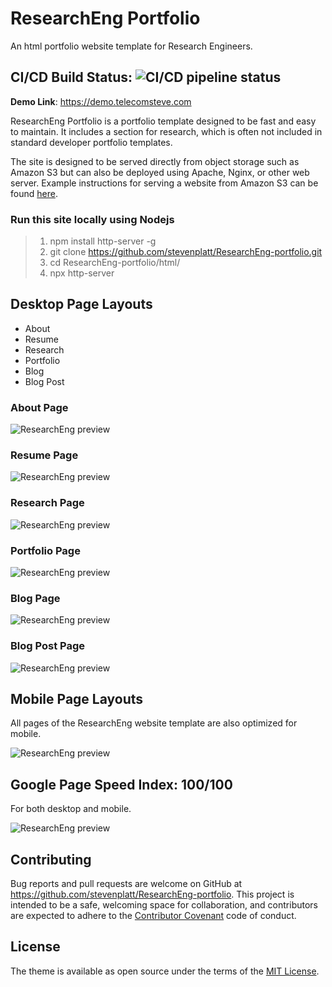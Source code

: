 # ResearchEng Portfolio

An html portfolio website template for Research Engineers.

## CI/CD Build Status: ![CI/CD pipeline status](https://github.com/stevenplatt/ResearchEng-portfolio/workflows/ci.yml/badge.svg)

**Demo Link**: <https://demo.telecomsteve.com>

ResearchEng Portfolio is a portfolio template designed to be fast and easy to maintain. It includes a section for research, which is often not included in standard developer portfolio templates.

The site is designed to be served directly from object storage such as Amazon S3 but can also be deployed using Apache, Nginx, or other web server. Example instructions for serving a website from Amazon S3 can be found [here](https://medium.com/@kyle.galbraith/how-to-host-a-website-on-s3-without-getting-lost-in-the-sea-e2b82aa6cd38).

### Run this site locally using Nodejs

>1. npm install http-server -g
>1. git clone <https://github.com/stevenplatt/ResearchEng-portfolio.git>
>1. cd ResearchEng-portfolio/html/
>1. npx http-server

## Desktop Page Layouts

- About
- Resume
- Research
- Portfolio
- Blog
- Blog Post

### About Page

![ResearchEng preview](img/screenshots/about_page.png)

### Resume Page

![ResearchEng preview](img/screenshots/resume_page.png)

### Research Page

![ResearchEng preview](img/screenshots/research_page.png)

### Portfolio Page

![ResearchEng preview](img/screenshots/portfolio_page.png)

### Blog Page

![ResearchEng preview](img/screenshots/blog_page.png)

### Blog Post Page

![ResearchEng preview](img/screenshots/blog_post_page.png)

## Mobile Page Layouts

All pages of the ResearchEng website template are also optimized for mobile.

![ResearchEng preview](img/screenshots/mobile_layout.png)

## Google Page Speed Index: 100/100

For both desktop and mobile.

![ResearchEng preview](img/screenshots/page_speed.png)

## Contributing

Bug reports and pull requests are welcome on GitHub at <https://github.com/stevenplatt/ResearchEng-portfolio>. This project is intended to be a safe, welcoming space for collaboration, and contributors are expected to adhere to the [Contributor Covenant](http://contributor-covenant.org) code of conduct.

## License

The theme is available as open source under the terms of the [MIT License](https://opensource.org/licenses/MIT).
